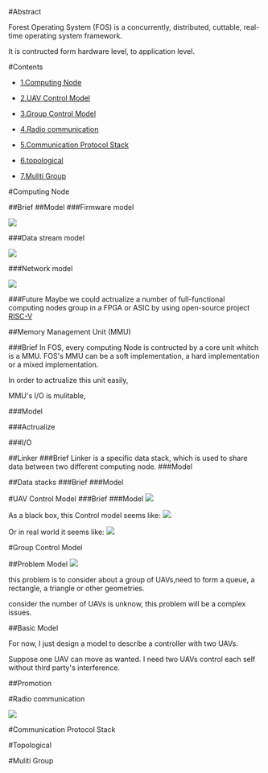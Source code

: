 #Abstract

Forest Operating System (FOS) is a concurrently, distributed, 
cuttable, real-time operating system framework.

It is contructed form hardware level, to application level.

#Contents

- [1.Computing Node](#user-content-1)

- [2.UAV Control Model](#user-content-2) 

- [3.Group Control Model](#user-content-3) 

- [4.Radio communication](#user-content-4)

- [5.Communication Protocol Stack](#user-content-5)

- [6.topological](#user-content-6)

- [7.Muliti Group](#user-content-7)

#Computing Node

<p  id="1">

##Brief
##Model
###Firmware model

![](img/ComputingNode.jpg)

###Data stream model

![](img/ComputingNode2.jpg)

###Network model

![](img/ComputingNode3.jpg)

###Future
Maybe we could actrualize a number of full-functional computing nodes group in a FPGA or ASIC by using open-source project [RISC-V](riscv.org)
 

##Memory Management Unit (MMU)

###Brief
In FOS, every computing Node is contructed by a core unit whitch is a MMU.
FOS's MMU can be a soft implementation, 
a hard implementation or a mixed implementation.

In order to actrualize this unit easily, 

MMU's I/O is mulitable,


###Model

###Actrualize

###I/O





##Linker
###Brief
Linker is a specific data stack, which is used to share data between two different computing node.
###Model

##Data stacks
###Brief
###Model


<p  id="2">

#UAV Control Model
###Brief
###Model
![](img/UAVControl1.jpg)

As a black box, this Control model seems like:
![](img/UAVControl2.jpg)

Or in real world it seems like:
![](img/UAVControl3.jpg)

<p  id="3">

#Group Control Model

##Problem Model
![](img/Group1.jpg)

this problem is to consider about a group of UAVs,need to form a queue, a rectangle, a triangle or other geometries.

consider the number of UAVs is unknow, this problem will be a complex issues.

##Basic Model

For now, I just design a model to describe a controller with two UAVs.

Suppose one UAV can move as wanted. I need two UAVs control each self without third party's interference.

##Promotion

<p  id="4">

#Radio communication

![](img/Group2.jpg)

<p  id="5">

#Communication Protocol Stack

<p  id="6">

#Topological

<p  id="7">

#Muliti Group

